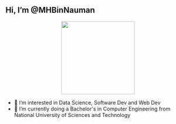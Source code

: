 ## Hi, I’m @MHBinNauman

<div id="header" align="center">
  <img src="https://media2.giphy.com/media/v1.Y2lkPTc5MGI3NjExNTZhc2J5NmduNzVkMXV5MHBneDJ0NDdsOWtjdjlrODdpeHl5ZTRhbiZlcD12MV9pbnRlcm5hbF9naWZfYnlfaWQmY3Q9Zw/78XCFBGOlS6keY1Bil/giphy.gif" width="200"/>
</div>

<div id="badges">
  <img src="https://komarev.com/ghpvc/?username=MHBinNauman&style=flat-square&color=blue" alt=""/>
</div>

- 👀 I’m interested in Data Science, Software Dev and Web Dev
- 🌱 I’m currently doing a Bachelor's in Computer Engineering from National University of Sciences and Technology

<!---
MHBinNauman/MHBinNauman is a ✨ special ✨ repository because its `README.md` (this file) appears on your GitHub profile.
You can click the Preview link to take a look at your changes.
--->
